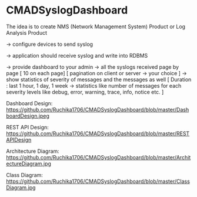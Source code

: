# CMADSyslogDashboard

The idea is to create NMS (Network Management System) Product or Log Analysis Product 

-> configure devices to send syslog

-> application should receive syslog and write into RDBMS

-> provide dashboard to your admin
    -> all the syslogs received page by page [ 10 on each page] [ pagination on client or server -> your choice ]
    -> show statistics of severity of messages and the messages as well [ Duration : last 1 hour, 1 day, 1 week -> statistics like number of messages for each severity levels like debug, error, warning, trace, info, notice etc. ] 


Dashboard Design: https://github.com/Ruchika1706/CMADSyslogDashboard/blob/master/DashboardDesign.jpeg


REST API Design: https://github.com/Ruchika1706/CMADSyslogDashboard/blob/master/RESTAPIDesign


Architecture Diagram: https://github.com/Ruchika1706/CMADSyslogDashboard/blob/master/ArchitectureDiagram.jpg


Class Diagram: https://github.com/Ruchika1706/CMADSyslogDashboard/blob/master/ClassDiagram.jpg


